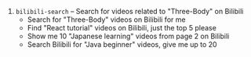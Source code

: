 1. `bilibili-search` – Search for videos related to "Three-Body" on Bilibili
    -  Search for "Three-Body" videos on Bilibili for me
    -  Find "React tutorial" videos on Bilibili, just the top 5 please
    -  Show me 10 "Japanese learning" videos from page 2 on Bilibili
    -  Search Bilibili for "Java beginner" videos, give me up to 20
